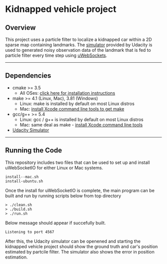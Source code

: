 
# Kidnapped vehicle project

## Overview
This project uses a particle filter to localize a kidnapped car within a 2D sparse map containing landmarks. The [simulator](https://github.com/udacity/self-driving-car-sim/releases) provided by Udacity is used to generated noisy observation data of the landmark that is fed to particle filter every time step using [uWebSockets](https://github.com/uNetworking/uWebSockets).

 ---
## Dependencies
* cmake >= 3.5
  * All OSes: [click here for installation instructions](https://cmake.org/install/)
* make >= 4.1 (Linux, Mac), 3.81 (Windows)
  * Linux: make is installed by default on most Linux distros
  * Mac: [install Xcode command line tools to get make](https://developer.apple.com/xcode/features/)
* gcc/g++ >= 5.4
  * Linux: gcc / g++ is installed by default on most Linux distros
  * Mac: same deal as make - [install Xcode command line tools](https://developer.apple.com/xcode/features/)
* [Udacity Simulator](https://github.com/udacity/self-driving-car-sim/releases)

--- 
## Running the Code

This repository includes two files that can be used to set up and install uWebSocketIO for either Linux or Mac systems.
```
install--mac.sh
install-ubuntu.sh
```
Once the install for uWebSocketIO is complete, the main program can be built and run by running scripts below from top directory
```
> ./clean.sh
> ./build.sh
> ./run.sh
```
Below message should appear if succefully built.
```
Listening to port 4567
```

After this, the Udacity simulator can be openened and starting the kidnapped vehicle project should show the ground truth and car's position estimated by partcile filter. The simulator also shows the error in position estimation.


